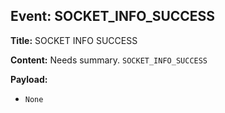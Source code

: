 ## Event: SOCKET_INFO_SUCCESS

**Title:** SOCKET INFO SUCCESS

**Content:**
Needs summary.
`SOCKET_INFO_SUCCESS`

**Payload:**
- `None`
